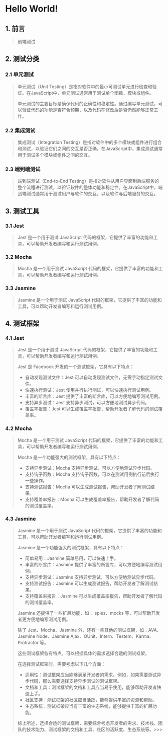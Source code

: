# Hello World!

## 1. 前言

> 前端测试

## 2. 测试分类

### 2.1 单元测试

> 单元测试（Unit Testing）是指对软件中的最小可测试单元进行检查和验证。在JavaScript中，单元测试通常用于测试单个函数、模块或组件。
>   
> 单元测试的主要目标是确保代码的正确性和稳定性。通过编写单元测试，可以验证代码的功能是否符合预期，以及代码在修改后是否仍然能够正常工作。

### 2.2 集成测试

> 集成测试（Integration Testing）是指对软件中的多个模块或组件进行组合和测试，以验证它们之间的交互是否正确。在JavaScript中，集成测试通常用于测试多个模块或组件之间的交互。
>

### 2.3 端到端测试

> 端到端测试（End-to-End Testing）是指对软件从用户界面到后端服务的整个流程进行测试，以验证软件的整体功能和稳定性。在JavaScript中，端到端测试通常用于测试用户与软件的交互，以及软件与后端服务的交互。
>

## 3. 测试工具

### 3.1 Jest

> Jest 是一个用于测试 JavaScript 代码的框架，它提供了丰富的功能和工具，可以帮助开发者编写和运行测试用例。

### 3.2 Mocha

> Mocha 是一个用于测试 JavaScript 代码的框架，它提供了丰富的功能和工具，可以帮助开发者编写和运行测试用例。

### 3.3 Jasmine

> Jasmine 是一个用于测试 JavaScript 代码的框架，它提供了丰富的功能和工具，可以帮助开发者编写和运行测试用例。

## 4. 测试框架

### 4.1 Jest

> Jest 是一个用于测试 JavaScript 代码的框架，它提供了丰富的功能和工具，可以帮助开发者编写和运行测试用例。
> >
> Jest 是 Facebook 开发的一个测试框架，它具有以下特点：
> - 自动发现测试文件：Jest 可以自动发现测试文件，无需手动指定测试文件。
> - 快速执行测试：Jest 使用并行执行测试，可以快速执行测试用例。
> - 丰富的断言库：Jest 提供了丰富的断言库，可以方便地编写测试用例。
> - 支持异步测试：Jest 支持异步测试，可以方便地测试异步代码。
> - 覆盖率报告：Jest 可以生成覆盖率报告，帮助开发者了解代码的测试覆盖率。

### 4.2 Mocha

> Mocha 是一个用于测试 JavaScript 代码的框架，它提供了丰富的功能和工具，可以帮助开发者编写和运行测试用例。
> >
> Mocha 是一个功能强大的测试框架，具有以下特点：
> - 支持异步测试：Mocha 支持异步测试，可以方便地测试异步代码。
> - 支持钩子函数：Mocha 支持钩子函数，可以在测试用例执行前后执行一些操作。
> - 支持测试报告：Mocha 可以生成测试报告，帮助开发者了解测试结果。
> - 支持覆盖率报告：Mocha 可以生成覆盖率报告，帮助开发者了解代码的测试覆盖率。

### 4.3 Jasmine

> Jasmine 是一个用于测试 JavaScript 代码的框架，它提供了丰富的功能和工具，可以帮助开发者编写和运行测试用例。
> >
> Jasmine 是一个功能强大的测试框架，具有以下特点：
> - 简单易用：Jasmine 简单易用，可以快速上手。
> - 丰富的断言库：Jasmine 提供了丰富的断言库，可以方便地编写测试用例。
> - 支持异步测试：Jasmine 支持异步测试，可以方便地测试异步代码。
> - 支持测试报告：Jasmine 可以生成测试报告，帮助开发者了解测试结果。
> - 支持覆盖率报告：Jasmine 可以生成覆盖率报告，帮助开发者了解代码的测试覆盖率。    
> >
> Jasmine 还提供了一些扩展功能，如： spies、mocks 等，可以帮助开发者更方便地编写测试用例。
> >
> 除了 Jest、Mocha、Jasmine 外，还有一些其他的测试框架，如：AVA、Jasmine Node、Jasmine Ajax、QUnit、Intern、Testem、Karma、Protractor 等。  
> >
> 这些测试框架各有特点，可以根据具体的需求选择合适的测试框架。
> >
> 在选择测试框架时，需要考虑以下几个方面：
> - 适用性：测试框架应当能够满足开发者的需求。例如，如果需要测试异步代码，那么需要选择支持异步测试的测试框架。
> - 文档和工具：测试框架的文档和工具应当易于使用，能够帮助开发者快速上手。
> - 社区支持：测试框架的社区应当活跃，能够提供丰富的资源和帮助。
> - 生态系统：测试框架应当有丰富的生态系统，能够提供丰富的扩展功能。
> >
> 综上所述，选择合适的测试框架，需要综合考虑开发者的需求、技术栈、团队的技术能力、测试框架的文档和工具、社区的活跃度、生态系统等。>>>
